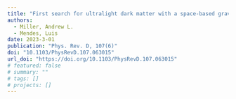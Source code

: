 ```yaml
---
title: "First search for ultralight dark matter with a space-based gravitational-wave antenna: LISA Pathfinder"
authors:
  - Miller, Andrew L.
  - Mendes, Luis
date: 2023-3-01
publication: "Phys. Rev. D, 107(6)"
doi: "10.1103/PhysRevD.107.063015"
url_doi: "https://doi.org/10.1103/PhysRevD.107.063015"
# featured: false
# summary: ""
# tags: []
# projects: []
---
```

